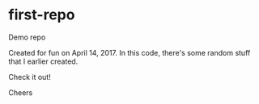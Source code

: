 # first-repo
Demo repo

Created for fun on April 14, 2017. In this code, there's some random stuff that I earlier created. 

Check it out! 

Cheers
